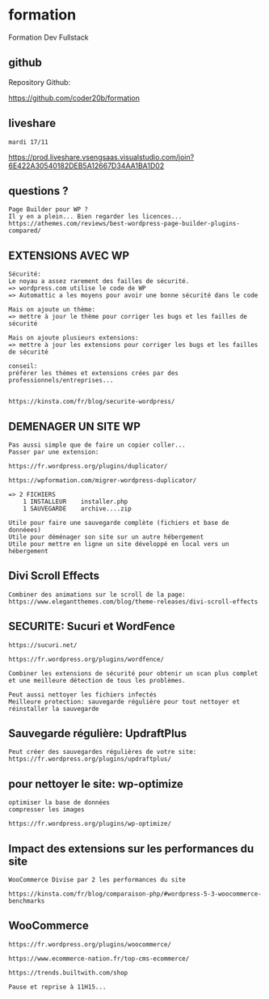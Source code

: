 # formation

Formation Dev Fullstack

## github

Repository Github:

https://github.com/coder20b/formation

## liveshare

    mardi 17/11

https://prod.liveshare.vsengsaas.visualstudio.com/join?6E422A30540182DEB5A12667D34AA1BA1D02

## questions ?

    Page Builder pour WP ?
    Il y en a plein... Bien regarder les licences...
    https://athemes.com/reviews/best-wordpress-page-builder-plugins-compared/


## EXTENSIONS AVEC WP

    Sécurité:
    Le noyau a assez rarement des failles de sécurité.
    => wordpress.com utilise le code de WP
    => Automattic a les moyens pour avoir une bonne sécurité dans le code

    Mais on ajoute un thème:
    => mettre à jour le thème pour corriger les bugs et les failles de sécurité

    Mais on ajoute plusieurs extensions:
    => mettre à jour les extensions pour corriger les bugs et les failles de sécurité

    conseil:
    préférer les thèmes et extensions crées par des professionnels/entreprises...


    https://kinsta.com/fr/blog/securite-wordpress/


## DEMENAGER UN SITE WP

    Pas aussi simple que de faire un copier coller...
    Passer par une extension:

    https://fr.wordpress.org/plugins/duplicator/

    https://wpformation.com/migrer-wordpress-duplicator/

    => 2 FICHIERS
        1 INSTALLEUR    installer.php
        1 SAUVEGARDE    archive....zip

    Utile pour faire une sauvegarde complète (fichiers et base de donnéees)
    Utile pour déménager son site sur un autre hébergement
    Utile pour mettre en ligne un site développé en local vers un hébergement


## Divi Scroll Effects

    Combiner des animations sur le scroll de la page:
    https://www.elegantthemes.com/blog/theme-releases/divi-scroll-effects


## SECURITE: Sucuri et WordFence

    https://sucuri.net/

    https://fr.wordpress.org/plugins/wordfence/

    Combiner les extensions de sécurité pour obtenir un scan plus complet
    et une meilleure détection de tous les problèmes.

    Peut aussi nettoyer les fichiers infectés
    Meilleure protection: sauvegarde régulière pour tout nettoyer et réinstaller la sauvegarde

## Sauvegarde régulière: UpdraftPlus

    Peut créer des sauvegardes régulières de votre site:
    https://fr.wordpress.org/plugins/updraftplus/

## pour nettoyer le site: wp-optimize

    optimiser la base de données
    compresser les images

    https://fr.wordpress.org/plugins/wp-optimize/

## Impact des extensions sur les performances du site

    WooCommerce Divise par 2 les performances du site

    https://kinsta.com/fr/blog/comparaison-php/#wordpress-5-3-woocommerce-benchmarks


## WooCommerce

    https://fr.wordpress.org/plugins/woocommerce/

    https://www.ecommerce-nation.fr/top-cms-ecommerce/

    https://trends.builtwith.com/shop

    Pause et reprise à 11H15...
    























